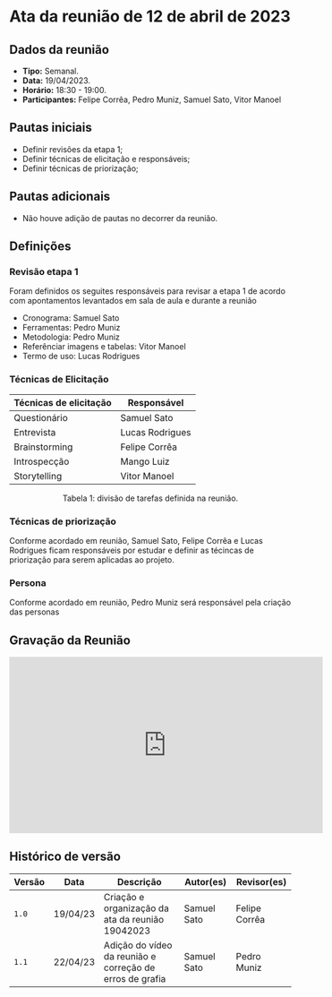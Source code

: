 # Ata da reunião de 12 de abril de 2023

## Dados da reunião

* **Tipo:** Semanal.
* **Data:** 19/04/2023.
* **Horário:** 18:30 - 19:00.
* **Participantes:** Felipe Corrêa, Pedro Muniz, Samuel Sato, Vitor Manoel



## Pautas iniciais

* Definir revisões da etapa 1;
* Definir técnicas de elicitação e responsáveis;
* Definir técnicas de priorização;

## Pautas adicionais

* Não houve adição de pautas no decorrer da reunião.

## Definições

### Revisão etapa 1

Foram definidos os seguites responsáveis para revisar a etapa 1 de acordo com apontamentos levantados em sala de aula e durante a reunião

* Cronograma: Samuel Sato
* Ferramentas: Pedro Muniz
* Metodologia: Pedro Muniz
* Referênciar imagens e tabelas: Vitor Manoel
* Termo de uso: Lucas Rodrigues



### Técnicas de Elicitação

<center>

| Técnicas de elicitação | Responsável |
| --------------------- | ----------- |
| Questionário  | Samuel Sato |
| Entrevista | Lucas Rodrigues  |
| Brainstorming | Felipe Corrêa |
| Introspecção | Mango Luiz | 
| Storytelling | Vitor Manoel |


Tabela 1: divisão de tarefas definida na reunião.
</center>

### Técnicas de priorização

Conforme acordado em reunião, Samuel Sato, Felipe Corrêa e Lucas Rodrigues ficam responsáveis por estudar e definir as técincas de priorização para serem aplicadas ao projeto.

### Persona

Conforme acordado em reunião, Pedro Muniz será responsável pela criação das personas

## Gravação da Reunião


<iframe width="560" height="315" src="https://www.youtube-nocookie.com/embed/JDG8MY2fseQ" title="YouTube video player" frameborder="0" allow="accelerometer; autoplay; clipboard-write; encrypted-media; gyroscope; picture-in-picture; web-share" allowfullscreen></iframe>


## Histórico de versão

|  Versão  |   Data   |                      Descrição                      |    Autor(es)   |  Revisor(es)  |
| -------- | -------- | --------------------------------------------------- | -------------- | ------------- |
|  `1.0`   | 19/04/23 | Criação e organização da ata da reunião 19042023 | Samuel Sato | Felipe Corrêa |
|  `1.1`   | 22/04/23 | Adição do vídeo da reunião e correção de erros de grafia | Samuel Sato | Pedro Muniz |
